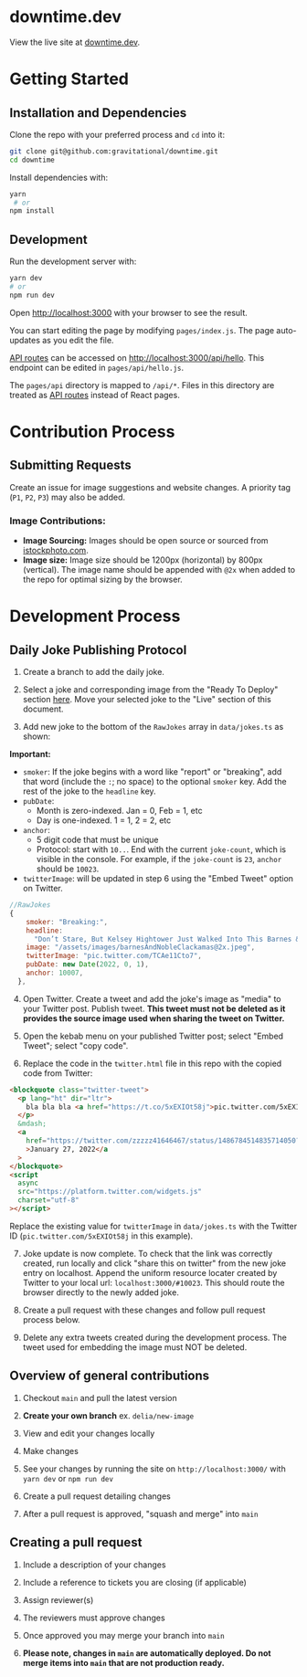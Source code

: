 # downtime.dev

View the live site at [downtime.dev](https://www.downtime.dev/).

# Getting Started
## Installation and Dependencies

Clone the repo with your preferred process and `cd` into it:

```bash
git clone git@github.com:gravitational/downtime.git
cd downtime
```

Install dependencies with:

```bash
yarn
 # or
npm install
```

## Development

Run the development server with:

```bash
yarn dev
# or
npm run dev
```

Open [http://localhost:3000](http://localhost:3000) with your browser to see the result.

You can start editing the page by modifying `pages/index.js`. The page auto-updates as you edit the file.

[API routes](https://nextjs.org/docs/api-routes/introduction) can be accessed on [http://localhost:3000/api/hello](http://localhost:3000/api/hello). This endpoint can be edited in `pages/api/hello.js`.

The `pages/api` directory is mapped to `/api/*`. Files in this directory are treated as [API routes](https://nextjs.org/docs/api-routes/introduction) instead of React pages.

# Contribution Process
## Submitting Requests
Create an issue for image suggestions and website changes. A priority tag (`P1`, `P2`, `P3`) may also be added.

### Image Contributions:
- **Image Sourcing:** Images should be open source or sourced from [istockphoto.com](https://www.istockphoto.com/).
- **Image size:** Image size should be 1200px (horizontal) by 800px (vertical). The image name should be appended with `@2x` when added to the repo for optimal sizing by the browser.
# Development Process

## Daily Joke Publishing Protocol
1. Create a branch to add the daily joke.

2. Select a joke and corresponding image from the "Ready To Deploy" section [here](https://docs.google.com/document/d/13T4yOefHZg2io-KqJ9r0XDzbBWr9kN4_HvyGNZ3-IZQ/edit#). Move your selected joke to the "Live" section of this document.

3. Add new joke to the bottom of the `RawJokes` array in `data/jokes.ts` as shown:

**Important:**
  - `smoker`: If the joke begins with a word like "report" or "breaking", add that word (include the `:`; no space) to the optional `smoker` key. Add the rest of the joke to the `headline` key.
  - `pubDate`:
    - Month is zero-indexed. Jan = 0, Feb = 1, etc
    - Day is one-indexed. 1 = 1, 2 = 2, etc
  - `anchor`:
    - 5 digit code that must be unique
    - Protocol: start with `10..`. End with the current `joke-count`, which is visible in the console. For example, if the `joke-count` is `23`, `anchor` should be `10023`.
  - `twitterImage`: will be updated in step 6 using the "Embed Tweet" option on Twitter.
```js
//RawJokes
{
    smoker: "Breaking:",
    headline:
      "Don’t Stare, But Kelsey Hightower Just Walked Into This Barnes & Noble",
    image: "/assets/images/barnesAndNobleClackamas@2x.jpeg",
    twitterImage: "pic.twitter.com/TCAe11Cto7",
    pubDate: new Date(2022, 0, 1),
    anchor: 10007,
  },
```

4. Open Twitter. Create a tweet and add the joke's image as "media" to your Twitter post. Publish tweet. **This tweet must not be deleted as it provides the source image used when sharing the tweet on Twitter.**

5. Open the kebab menu on your published Twitter post; select "Embed Tweet"; select "copy code".

6. Replace the code in the `twitter.html` file in this repo with the copied code from Twitter:

```html
<blockquote class="twitter-tweet">
  <p lang="ht" dir="ltr">
    bla bla bla <a href="https://t.co/5xEXIOt58j">pic.twitter.com/5xEXIOt58j</a> <!--this is the twitter media id -->
  </p>
  &mdash;
  <a
    href="https://twitter.com/zzzzz41646467/status/1486784514835714050?ref_src=twsrc%5Etfw"
    >January 27, 2022</a
  >
</blockquote>
<script
  async
  src="https://platform.twitter.com/widgets.js"
  charset="utf-8"
></script>
```
Replace the existing value for `twitterImage` in `data/jokes.ts` with the Twitter ID (`pic.twitter.com/5xEXIOt58j` in this example).

7. Joke update is now complete. To check that the link was correctly created, run locally and click "share this on twitter" from the new joke entry on localhost. Append the uniform resource locater created by Twitter to your local url: `localhost:3000/#10023`. This should route the browser directly to the newly added joke.

8. Create a pull request with these changes and follow pull request process below.

9. Delete any extra tweets created during the development process. The tweet used for embedding the image must NOT be deleted.
## Overview of general contributions

1. Checkout `main` and pull the latest version

2. **Create your own branch** ex. `delia/new-image`

3. View and edit your changes locally

4. Make changes

5. See your changes by running the site on `http://localhost:3000/` with `yarn dev` or `npm run dev`

6. Create a pull request detailing changes

7. After a pull request is approved, "squash and merge" into `main`
## Creating a pull request

1. Include a description of your changes

2. Include a reference to tickets you are closing (if applicable)

3. Assign reviewer(s)

4. The reviewers must approve changes

5. Once approved you may merge your branch into `main`

6. **Please note, changes in `main` are automatically deployed. Do not merge items into `main` that are not production ready.**

